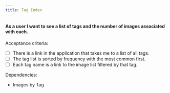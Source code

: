 ```yaml
---
title: Tag Index
---
```


#### As a user I want to see a list of tags and the number of images associated with each.

Acceptance criteria:
- [ ] There is a link in the application that takes me to a list of all tags.
- [ ] The tag list is sorted by frequency with the most common first.
- [ ] Each tag name is a link to the image list filtered by that tag.

Dependencies:
- Images by Tag
